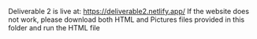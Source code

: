 Deliverable 2 is live at: https://deliverable2.netlify.app/
If the website does not work, please download both HTML and Pictures files provided in this folder and run the HTML file
